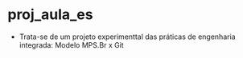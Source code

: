 # proj_aula_es

- Trata-se de um projeto experimenttal das práticas de engenharia integrada: Modelo MPS.Br x Git
